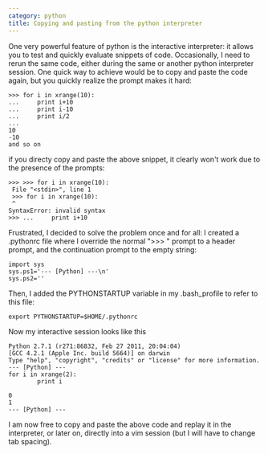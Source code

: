 ```yaml
---
category: python
title: Copying and pasting from the python interpreter
---
```


One very powerful feature of python is the interactive interpreter: it
allows you to test and quickly evaluate snippets of code. Occasionally,
I need to rerun the same code, either during the same or another python
interpreter session. One quick way to achieve would be to copy and paste
the code again, but you quickly realize the prompt makes it hard:

```
>>> for i in xrange(10):
...     print i+10
...     print i-10
...     print i/2
... 
10
-10
and so on
```

if you directy copy and paste the above snippet, it clearly won\'t work
due to the presence of the prompts:

```
>>> >>> for i in xrange(10):
 File "<stdin>", line 1
 >>> for i in xrange(10):
 ^
SyntaxError: invalid syntax
>>> ...     print i+10
```

Frustrated, I decided to solve the problem once and for all: I created a
.pythonrc file where I override the normal \"\>\>\> \" prompt to a
header prompt, and the continuation prompt to the empty string:

```
import sys
sys.ps1='--- [Python] ---\n'
sys.ps2=''
```

Then, I added the PYTHONSTARTUP variable in my .bash\_profile to refer
to this file:

```
export PYTHONSTARTUP=$HOME/.pythonrc
```

Now my interactive session looks like this

```
Python 2.7.1 (r271:86832, Feb 27 2011, 20:04:04) 
[GCC 4.2.1 (Apple Inc. build 5664)] on darwin
Type "help", "copyright", "credits" or "license" for more information.
--- [Python] ---
for i in xrange(2):
        print i

0
1
--- [Python] ---
```

I am now free to copy and paste the above code and replay it in the
interpreter, or later on, directly into a vim session (but I will have
to change tab spacing).
